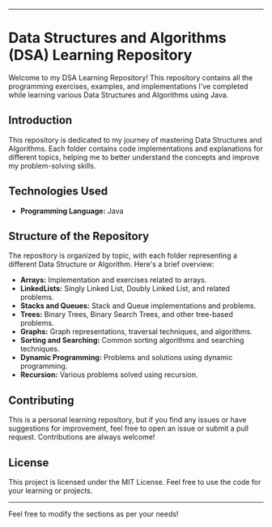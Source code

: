 

---

# Data Structures and Algorithms (DSA) Learning Repository

Welcome to my DSA Learning Repository! This repository contains all the programming exercises, examples, and implementations I've completed while learning various Data Structures and Algorithms using Java.


## Introduction

This repository is dedicated to my journey of mastering Data Structures and Algorithms. Each folder contains code implementations and explanations for different topics, helping me to better understand the concepts and improve my problem-solving skills.

## Technologies Used

- **Programming Language:** Java

## Structure of the Repository

The repository is organized by topic, with each folder representing a different Data Structure or Algorithm. Here's a brief overview:

- **Arrays:** Implementation and exercises related to arrays.
- **LinkedLists:** Singly Linked List, Doubly Linked List, and related problems.
- **Stacks and Queues:** Stack and Queue implementations and problems.
- **Trees:** Binary Trees, Binary Search Trees, and other tree-based problems.
- **Graphs:** Graph representations, traversal techniques, and algorithms.
- **Sorting and Searching:** Common sorting algorithms and searching techniques.
- **Dynamic Programming:** Problems and solutions using dynamic programming.
- **Recursion:** Various problems solved using recursion.



## Contributing

This is a personal learning repository, but if you find any issues or have suggestions for improvement, feel free to open an issue or submit a pull request. Contributions are always welcome!

## License

This project is licensed under the MIT License. Feel free to use the code for your learning or projects.

---

Feel free to modify the sections as per your needs!
